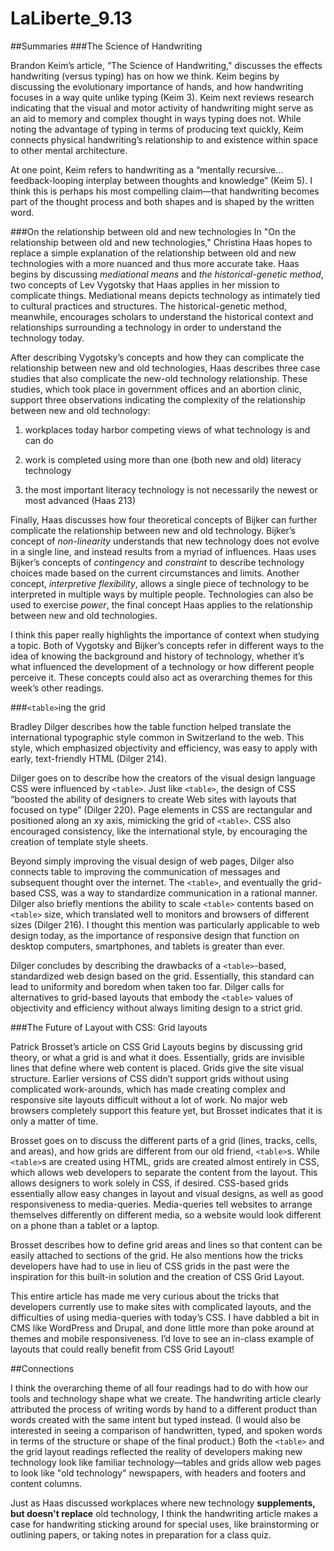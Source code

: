 # LaLiberte_9.13

##Summaries
###The Science of Handwriting

Brandon Keim’s article, “The Science of Handwriting," discusses the effects handwriting (versus typing) has on how we think. Keim begins by discussing the evolutionary importance of hands, and how handwriting focuses in a way quite unlike typing (Keim 3). Keim next reviews research indicating that the visual and motor activity of handwriting might serve as an aid to memory and complex thought in ways typing does not. While noting the advantage of typing in terms of producing text quickly, Keim connects physical handwriting’s relationship to and existence within space to other mental architecture. 

At one point, Keim refers to handwriting as a “mentally recursive…feedback-looping interplay between thoughts and knowledge” (Keim 5). I think this is perhaps his most compelling claim—that handwriting becomes part of the thought process and both shapes and is shaped by the written word.

###On the relationship between old and new technologies
In "On the relationship between old and new technologies," Christina Haas hopes to replace a simple explanation of the relationship between old and new technologies with a more nuanced and thus more accurate take. Haas begins by discussing *mediational means* and *the historical-genetic method*, two concepts of Lev Vygotsky that Haas applies in her mission to complicate things. Mediational means depicts technology as intimately tied to cultural practices and structures. The historical-genetic method, meanwhile, encourages scholars to understand the historical context and relationships surrounding a technology in order to understand the technology today. 

After describing Vygotsky’s concepts and how they can complicate the relationship between new and old technologies, Haas describes three case studies that also complicate the new-old technology relationship. These studies, which took place in government offices and an abortion clinic, support three observations indicating the complexity of the relationship between new and old technology:

1) workplaces today harbor competing views of what technology is and can do

2) work is completed using more than one (both new and old) literacy technology

3) the most important literacy technology is not necessarily the newest or most advanced (Haas 213)

Finally, Haas discusses how four theoretical concepts of Bijker can further complicate the relationship between new and old technology. Bijker’s concept of *non-linearity* understands that new technology does not evolve in a single line, and instead results from a myriad of influences. Haas uses Bijker’s concepts of *contingency* and *constraint* to describe technology choices made based on the current circumstances and limits. Another concept, *interpretive flexibility*, allows a single piece of technology to be interpreted in multiple ways by multiple people. Technologies can also be used to exercise *power*, the final concept Haas applies to the relationship between new and old technologies.

I think this paper really highlights the importance of context when studying a topic. Both of Vygotsky and Bijker’s concepts refer in different ways to the idea of knowing the background and history of technology, whether it’s what influenced the development of a technology or how different people perceive it. These concepts could also act as overarching themes for this week’s other readings.

###`<table>`ing the grid

Bradley Dilger describes how the table function helped translate the international typographic style common in Switzerland to the web. This style, which emphasized objectivity and efficiency, was easy to apply with early, text-friendly HTML (Dilger 214).

Dilger goes on to describe how the creators of the visual design language CSS were influenced by `<table>`. Just like `<table>`, the design of CSS “boosted the ability of designers to create Web sites with layouts that focused on type” (Dilger 220). Page elements in CSS are rectangular and positioned along an xy axis, mimicking the grid of `<table>`. CSS also encouraged consistency, like the international style, by encouraging the creation of template style sheets.

Beyond simply improving the visual design of web pages, Dilger also connects table to improving the communication of messages and subsequent thought over the internet. The `<table>`, and eventually the grid-based CSS, was a way to standardize communication in a rational manner. Dilger also briefly mentions the ability to scale `<table>` contents based on `<table>` size, which translated well to monitors and browsers of different sizes (Dilger 216). I thought this mention was particularly applicable to web design today, as the importance of responsive design that function on desktop computers, smartphones, and tablets is greater than ever. 

Dilger concludes by describing the drawbacks of a `<table>`-based, standardized web design based on the grid. Essentially, this standard can lead to uniformity and boredom when taken too far. Dilger calls for alternatives to grid-based layouts that embody the `<table>` values of objectivity and efficiency without always limiting design to a strict grid.

###The Future of Layout with CSS: Grid layouts

Patrick Brosset’s article on CSS Grid Layouts begins by discussing grid theory, or what a grid is and what it does. Essentially, grids are invisible lines that define where web content is placed. Grids give the site visual structure. Earlier versions of CSS didn’t support grids without using complicated work-arounds, which has made creating complex and responsive site layouts difficult without a lot of work. No major web browsers completely support this feature yet, but Brosset indicates that it is only a matter of time. 

Brosset goes on to discuss the different parts of a grid (lines, tracks, cells, and areas), and how grids are different from our old friend, `<table>`s. While `<table>`s are created using HTML, grids are created almost entirely in CSS, which allows web developers to separate the content from the layout. This allows designers to work solely in CSS, if desired. CSS-based grids essentially allow easy changes in layout and visual designs, as well as good responsiveness to media-queries. Media-queries tell websites to arrange themselves differently on different media, so a website would look different on a phone than a tablet or a laptop. 

Brosset describes how to define grid areas and lines so that content can be easily attached to sections of the grid. He also mentions how the tricks developers have had to use in lieu of CSS grids in the past were the inspiration for this built-in solution and the creation of CSS Grid Layout.

This entire article has made me very curious about the tricks that developers currently use to make sites with complicated layouts, and the difficulties of using media-queries with today’s CSS. I have dabbled a bit in CMS like WordPress and Drupal, and done little more than poke around at themes and mobile responsiveness. I’d love to see an in-class example of layouts that could really benefit from CSS Grid Layout!

##Connections

I think the overarching theme of all four readings had to do with how our tools and technology shape what we create. The handwriting article clearly attributed the process of writing words by hand to a different product than words created with the same intent but typed instead. (I would also be interested in seeing a comparison of handwritten, typed, and spoken words in terms of the structure or shape of the final product.) Both the `<table>` and the grid layout readings reflected the reality of developers making new technology look like familiar technology—tables and grids allow web pages to look like "old technology" newspapers, with headers and footers and content columns.

Just as Haas discussed workplaces where new technology **supplements, but doesn't replace** old technology, I think the handwriting article makes a case for handwriting sticking around for special uses, like brainstorming or outlining papers, or taking notes in preparation for a class quiz.



